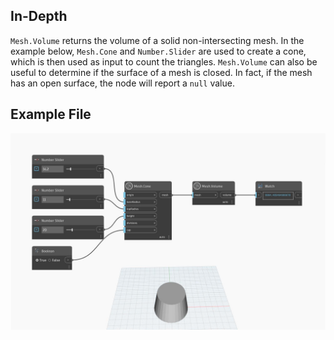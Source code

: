 ## In-Depth
`Mesh.Volume` returns the volume of a solid non-intersecting mesh. In the example below, `Mesh.Cone` and `Number.Slider` are used to create a cone, which is then used as input to count the triangles. `Mesh.Volume` can also be useful to determine if the surface of a mesh is closed. In fact, if the mesh has an open surface, the node will report a `null` value.

## Example File

![Example](./Autodesk.DesignScript.Geometry.Mesh.Volume_img.jpg)